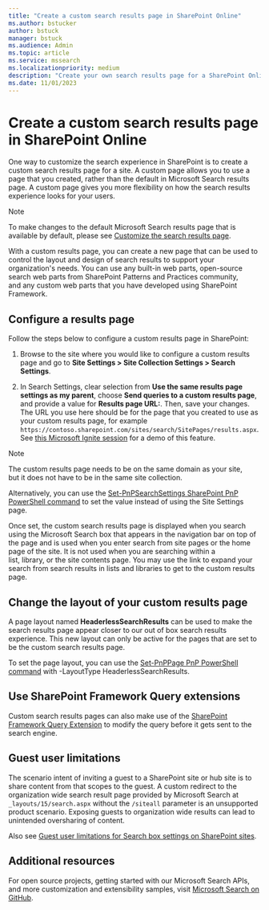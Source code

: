 ```yaml
---
title: "Create a custom search results page in SharePoint Online"
ms.author: bstucker
author: bstuck
manager: bstuck
ms.audience: Admin
ms.topic: article
ms.service: mssearch
ms.localizationpriority: medium
description: "Create your own search results page for a SharePoint Online site"
ms.date: 11/01/2023
---
```


# Create a custom search results page in SharePoint Online

One way to customize the search experience in SharePoint is to create a custom search results page for a site. A custom page allows you to use a page that you created, rather than the default in Microsoft Search results page. A custom page gives you more flexibility on how the search results experience looks for your users.

>[!NOTE]
> To make changes to the default Microsoft Search results page that is
available by default, please see [Customize the search results page](customize-search-page.md).

With a custom results page, you can create a new page that can be used to control the layout and design of search results to support your organization's needs. You can use any built-in web parts, open-source search web parts from SharePoint Patterns and Practices community, and any custom web parts that you have developed using SharePoint Framework.

## Configure a results page

Follow the steps below to configure a custom results page in SharePoint:

1. Browse to the site where you would like to configure a custom results page and go to **Site Settings > Site Collection Settings > Search Settings**.

2. In Search Settings, clear selection from **Use the same results page settings as my parent**, choose **Send queries to a custom results page**, and provide a value for **Results page URL:**. Then, save your changes. The URL you use here should be for the page that you created to use as your custom results page, for example `https://contoso.sharepoint.com/sites/search/SitePages/results.aspx`. See [this Microsoft Ignite session](https://youtu.be/jKpIDBalLW0?t=1508) for a demo of this feature.

>[!NOTE]
> The custom results page needs to be on the same domain as your site, but it does not have to be in the same site collection.  

Alternatively, you can use the [Set-PnPSearchSettings SharePoint PnP PowerShell command](https://pnp.github.io/powershell/cmdlets/Set-PnPSearchSettings.html) to set the value instead of using the Site Settings page.

Once set, the custom search results page is displayed when you search using the Microsoft Search box that appears in the navigation bar on top of the page and is used when you enter search from site pages or the home page of the site. It is not used when you are searching within a list, library, or the site contents page. You may use the link to expand your search from search results in lists and libraries to get to the custom results page.

## Change the layout of your custom results page

A page layout named **HeaderlessSearchResults** can be used to make the search results page appear closer to our out of box search results experience. This new layout can only be active for the pages that are set to be the custom search results page.

To set the page layout, you can use the [Set-PnPPage PnP PowerShell
command](https://pnp.github.io/powershell/cmdlets/Set-PnPPage.html) with -LayoutType HeaderlessSearchResults.

## Use SharePoint Framework Query extensions

Custom search results pages can also make use of the [SharePoint Framework Query Extension](/sharepoint/dev/spfx/building-search-extensions) to modify the query before it gets sent to the search engine.

## Guest user limitations

The scenario intent of inviting a guest to a SharePoint site or hub site is to share content from that scopes to the guest. A custom redirect to the organization wide search result page provided by Microsoft Search at `_layouts/15/search.aspx` without the `/siteall` parameter is an unsupported product scenario. Exposing guests to organization wide results can lead to unintended oversharing of content.

Also see [Guest user limitations for Search box settings on SharePoint sites](./manage-spo-search-box.md).

## Additional resources

For open source projects, getting started with our Microsoft Search
APIs, and more customization and extensibility samples, visit [Microsoft
Search on GitHub](https://github.com/microsoft-search).
